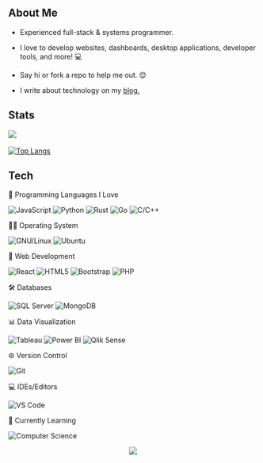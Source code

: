 ## About Me

- Experienced full-stack & systems programmer.

- I love to develop websites, dashboards, desktop applications, developer tools, and more! 💻

- Say hi or fork a repo to help me out. 😊

- I write about technology on my <a href="https://medium.com/@nick-stambaugh">blog.</a>

## Stats
![](https://komarev.com/ghpvc/?username=alteryx-motives&color=grey&style=for-the-badge)

[![Top Langs](https://github-readme-stats.vercel.app/api/top-langs/?username=sieep-coding&layout=compact&theme=tokyonight&hide=html,css)](https://github.com/anuraghazra/github-readme-stats)

## Tech

🔭 Programming Languages I Love
  
  ![JavaScript](https://img.shields.io/badge/-JavaScript-black?style=flat-circle&logo=javascript)
  ![Python](https://img.shields.io/badge/-Python-blue?style=flat-circle&logo=Python)
  ![Rust](https://img.shields.io/badge/-Rust-red?style=flat-circle&logo=rust)
  ![Go](https://img.shields.io/badge/-Go-blue?style=flat-circle&logo=go)
  ![C/C++](https://img.shields.io/badge/-C/C++-darkblue?style=flat-circle&logo=c%2B%2B)

🕵🏻 Operating System

![GNU/Linux](https://img.shields.io/badge/Linux-FCC624?style=flat&logo=linux&logoColor=black)
![Ubuntu](https://img.shields.io/badge/Redhat%20Enterprise-FCC624?style=flat&logo=linux&logoColor=black)
  
👯 Web Development

![React](https://img.shields.io/badge/-React-blue?style=flat-circle&logo=react) 
![HTML5](https://img.shields.io/badge/-HTML5-orange?style=flat-circle&logo=html5) 
![Bootstrap](https://img.shields.io/badge/-Bootstrap-blue?style=flat-circle&logo=css3) 
![PHP](https://img.shields.io/badge/-PHP-purple?style=flat-circle&logo=php)
  
🛠️ Databases

![SQL Server](https://img.shields.io/badge/-SQL%20Server-blue?style=flat-circle&logo=sql)
![MongoDB](https://img.shields.io/badge/MongoDB-4EA94B?style=flat&logo=mongodb&logoColor=white)
  
📊 Data Visualization

![Tableau](https://img.shields.io/badge/-Tableau-blue?style=flat-circle&logo=tableau) 
![Power BI](https://img.shields.io/badge/-Power%20BI-black?style=flat-circle&logo=power-bi) 
![Qlik Sense](https://img.shields.io/badge/-Qlik%20Sense-grey?style=flat-circle&logo=qlik)
  
⚙️ Version Control

![Git](https://img.shields.io/badge/-Git-orange?style=flat-circle&logo=git)
  
💻 IDEs/Editors

![VS Code](https://img.shields.io/badge/-VS%20Code-blue?style=flat-circle&logo=visual-studio-code)
  
🌱 Currently Learning

![Computer Science](https://img.shields.io/badge/-Computer%20Science-red?style=flat-circle&logo=computer-science)
<p align="center">
  <img src="https://capsule-render.vercel.app/api?type=waving&color=gradient&height=60&section=footer&width=100"/>
</p>


<!--
# Check my 🍚!
![](https://github.com/Alteryx-Motives/Alteryx-Motives/blob/main/output-rice-exp-1200.gif)
